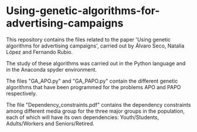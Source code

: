# Using-genetic-algorithms-for-advertising-campaigns

This repository contains the files related to the paper 'Using genetic algorithms for advertising campaigns', carried out by Álvaro Seco, Natalia López and Fernando Rubio.

The study of these algorithms was carried out in the Python language and in the Anaconda spyder environment.

The files "GA_APO.py" and "GA_PAPO.py" contain the different genetic algorithms that have been programmed for the problems APO and PAPO respectively.

The file "Dependency_constraints.pdf" contains the dependency constraints among different media group for the three major groups in the population, each of which will have its own dependencies: Youth/Students, Adults/Workers and Seniors/Retired.
